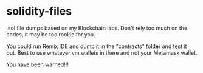 # solidity-files
.sol file dumps based on my Blockchain labs. Don't rely too much on the codes, it may be too rookie for you.

You could run Remix IDE and dump it in the "contracts" folder and test it out. Best to use whatever vm wallets in there and not your Metamask wallet.

You have been warned!!!
